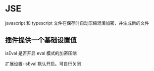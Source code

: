 # JSE

javascript 和 typescript 文件在保存时自动压缩混淆加密，并生成新的文件

## 插件提供一个基础设置值

isEval 是否开启 eval 模式的加密压缩

扩展设置-isEval 默认开启。可自行关闭
